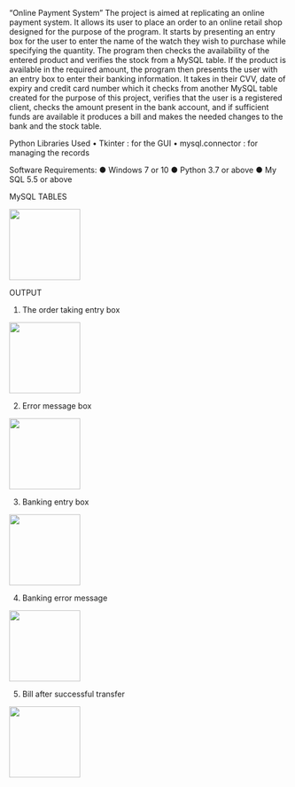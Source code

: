 “Online Payment System”
The project is aimed at replicating an online payment system. It allows its user to place an order to an online retail shop designed for the purpose of the program. It starts by presenting an entry box for the user to enter the name of the watch they wish to purchase while specifying the quantity. The program then checks the availability of the entered product and verifies the stock from a MySQL table. If the product is available in the required amount, the program then presents the user with an entry box to enter their banking information. It takes in their CVV, date of expiry and credit card number which it checks from another MySQL table created for the purpose of this project, verifies that the user is a registered client, checks the amount present in the bank account, and if sufficient funds are available it produces a bill and makes the needed changes to the bank and the stock table. 
  
Python Libraries Used
•	Tkinter : for the GUI
•	mysql.connector : for managing the records

Software Requirements:
●	Windows 7 or 10
●	Python 3.7 or above
●	My SQL 5.5 or above

MySQL TABLES
 

<img src="https://github.com/ayushgarg1224/python/blob/main/images/mysqltables.png" width="128"/>




OUTPUT
1)	The order taking entry box
 <img src="https://github.com/ayushgarg1224/python/blob/main/images/The order taking entry box.png" width="128"/>

2)	Error message box
 <img src="https://github.com/ayushgarg1224/python/blob/main/images/mysqltables.png" width="128"/>

3)	Banking entry box
<img src="https://github.com/ayushgarg1224/python/blob/main/images/mysqltables.png" width="128"/>
 
4)	Banking error message
<img src="https://github.com/ayushgarg1224/python/blob/main/images/mysqltables.png" width="128"/>
 
5)	Bill after successful transfer
<img src="https://github.com/ayushgarg1224/python/blob/main/images/mysqltables.png" width="128"/> 

